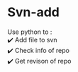 # Svn-add
Use python to :<br/>
:heavy_check_mark: Add file to svn <br/>
:heavy_check_mark: Check info of repo <br/> 
:heavy_check_mark: Get revison of repo <br/>
